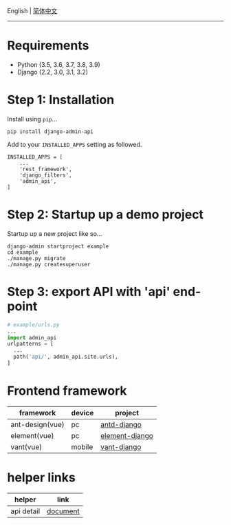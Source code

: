 English | [简体中文](./README.zh-CN.md)

----

# Requirements

* Python (3.5, 3.6, 3.7, 3.8, 3.9)
* Django (2.2, 3.0, 3.1, 3.2)

# Step 1: Installation

Install using `pip`...

    pip install django-admin-api

Add  to your `INSTALLED_APPS` setting as followed.

    INSTALLED_APPS = [
        ...
        'rest_framework',
        'django_filters',
        'admin_api',
    ]

# Step 2: Startup up a demo project

Startup up a new project like so...

    django-admin startproject example
    cd example
    ./manage.py migrate
    ./manage.py createsuperuser

# Step 3: export API with 'api' end-point

```python
# example/urls.py
...
import admin_api
urlpatterns = [
  ...
  path('api/', admin_api.site.urls),
]
```

# Frontend framework

framework | device |project
---|---|---
ant-design(vue) | pc | [antd-django](https://github.com/django-extend/antd-django.git)
element(vue) | pc | [element-django](https://github.com/django-extend/element-django.git)
vant(vue) | mobile | [vant-django](https://github.com/django-extend/vant-django.git)

# helper links

helper | link
---|---
api detail | [document](api.md)

